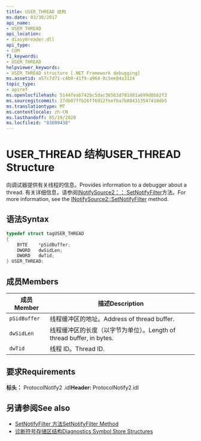```yaml
---
title: USER_THREAD 结构
ms.date: 03/30/2017
api_name:
- USER_THREAD
api_location:
- diasymreader.dll
api_type:
- COM
f1_keywords:
- USER_THREAD
helpviewer_keywords:
- USER_THREAD structure [.NET Framework debugging]
ms.assetid: a57c7d71-c4b0-41f9-a964-0c5ee84a3124
topic_type:
- apiref
ms.openlocfilehash: 5144feab742bc5dac36563d701d81a699d0bb2f3
ms.sourcegitcommit: 27db07ffb26f76912feefba7b884313547410db5
ms.translationtype: MT
ms.contentlocale: zh-CN
ms.lasthandoff: 05/19/2020
ms.locfileid: "83609438"
---
```

# <a name="user_thread-structure"></a><span data-ttu-id="6158e-102">USER_THREAD 结构</span><span class="sxs-lookup"><span data-stu-id="6158e-102">USER_THREAD Structure</span></span>
<span data-ttu-id="6158e-103">向调试器提供有关线程的信息。</span><span class="sxs-lookup"><span data-stu-id="6158e-103">Provides information to a debugger about a thread.</span></span> <span data-ttu-id="6158e-104">有关详细信息，请参阅[INotifySource2：： SetNotifyFilter](inotifysource2-setnotifyfilter-method.md)方法。</span><span class="sxs-lookup"><span data-stu-id="6158e-104">For more information, see the [INotifySource2::SetNotifyFilter](inotifysource2-setnotifyfilter-method.md) method.</span></span>  
  
## <a name="syntax"></a><span data-ttu-id="6158e-105">语法</span><span class="sxs-lookup"><span data-stu-id="6158e-105">Syntax</span></span>  
  
```cpp  
typedef struct tagUSER_THREAD  
{  
    BYTE    *pSidBuffer;  
    DWORD   dwSidLen;  
    DWORD   dwTid;  
} USER_THREAD;  
```  
  
## <a name="members"></a><span data-ttu-id="6158e-106">成员</span><span class="sxs-lookup"><span data-stu-id="6158e-106">Members</span></span>  
  
|<span data-ttu-id="6158e-107">成员</span><span class="sxs-lookup"><span data-stu-id="6158e-107">Member</span></span>|<span data-ttu-id="6158e-108">描述</span><span class="sxs-lookup"><span data-stu-id="6158e-108">Description</span></span>|  
|------------|-----------------|  
|`pSidBuffer`|<span data-ttu-id="6158e-109">线程缓冲区的地址。</span><span class="sxs-lookup"><span data-stu-id="6158e-109">Address of thread buffer.</span></span>|  
|`dwSidLen`|<span data-ttu-id="6158e-110">线程缓冲区的长度（以字节为单位）。</span><span class="sxs-lookup"><span data-stu-id="6158e-110">Length of thread buffer, in bytes.</span></span>|  
|`dwTid`|<span data-ttu-id="6158e-111">线程 ID。</span><span class="sxs-lookup"><span data-stu-id="6158e-111">Thread ID.</span></span>|  
  
## <a name="requirements"></a><span data-ttu-id="6158e-112">要求</span><span class="sxs-lookup"><span data-stu-id="6158e-112">Requirements</span></span>  
 <span data-ttu-id="6158e-113">**标头：** ProtocolNotify2 .idl</span><span class="sxs-lookup"><span data-stu-id="6158e-113">**Header:** ProtocolNotify2.idl</span></span>  
  
## <a name="see-also"></a><span data-ttu-id="6158e-114">另请参阅</span><span class="sxs-lookup"><span data-stu-id="6158e-114">See also</span></span>

- [<span data-ttu-id="6158e-115">SetNotifyFilter 方法</span><span class="sxs-lookup"><span data-stu-id="6158e-115">SetNotifyFilter Method</span></span>](inotifysource2-setnotifyfilter-method.md)
- [<span data-ttu-id="6158e-116">诊断符号存储区结构</span><span class="sxs-lookup"><span data-stu-id="6158e-116">Diagnostics Symbol Store Structures</span></span>](diagnostics-symbol-store-structures.md)
